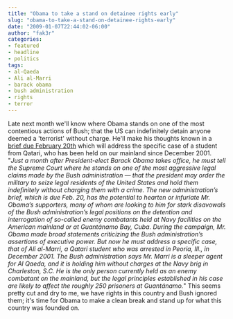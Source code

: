 ```yaml
---
title: "Obama to take a stand on detainee rights early"
slug: "obama-to-take-a-stand-on-detainee-rights-early"
date: "2009-01-07T22:44:02-06:00"
author: "fak3r"
categories:
- featured
- headline
- politics
tags:
- al-Qaeda
- Ali al-Marri
- barack obama
- bush administration
- rights
- terror
---
```




Late next month we'll know where Obama stands on one of the most contentious actions of Bush; that the US can indefinitely detain anyone deemed a 'terrorist' without charge.  He'll make his thoughts known in a [brief due February 20th](http://www.nytimes.com/2009/01/03/washington/03scotus.html?_r=1&pagewanted=print) which will address the specific case of a student from Qatari, who has been held on our mainland since December 2001.  "_Just a month after President-elect Barack Obama takes office, he must tell the Supreme Court where he stands on one of the most aggressive legal claims made by the Bush administration — that the president may order the military to seize legal residents of the United States and hold them indefinitely without charging them with a crime. The new administration’s brief, which is due Feb. 20, has the potential to hearten or infuriate Mr. Obama’s supporters, many of whom are looking to him for stark disavowals of the Bush administration’s legal positions on the detention and interrogation of so-called enemy combatants held at Navy facilities on the American mainland or at Guantánamo Bay, Cuba. During the campaign, Mr. Obama made broad statements criticizing the Bush administration’s assertions of executive power. But now he must address a specific case, that of Ali al-Marri, a Qatari student who was arrested in Peoria, Ill., in December 2001. The Bush administration says Mr. Marri is a sleeper agent for Al Qaeda, and it is holding him without charges at the Navy brig in Charleston, S.C. He is the only person currently held as an enemy combatant on the mainland, but the legal principles established in his case are likely to affect the roughly 250 prisoners at Guantánamo._"  This seems pretty cut and dry to me, we have rights in this country and Bush ignored them; it's time for Obama to make a clean break and stand up for what this country was founded on.
